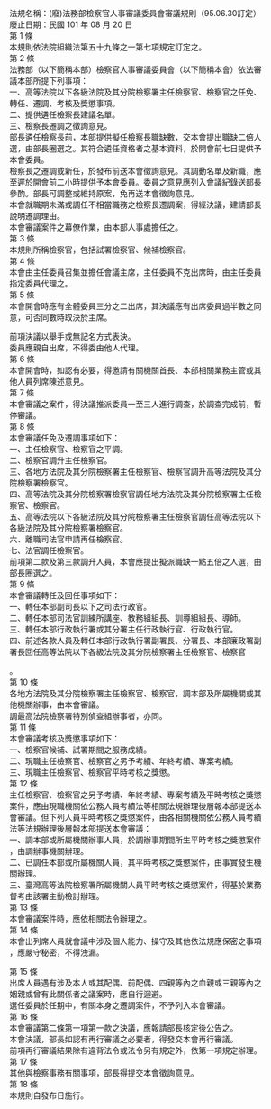 法規名稱：(廢)法務部檢察官人事審議委員會審議規則（95.06.30訂定）  
廢止日期：民國 101 年 08 月 20 日  
第 1 條  
本規則依法院組織法第五十九條之一第七項規定訂定之。  
第 2 條  
法務部（以下簡稱本部）檢察官人事審議委員會（以下簡稱本會）依法審  
議本部所提下列事項：  
一、高等法院以下各級法院及其分院檢察署主任檢察官、檢察官之任免、  
轉任、遷調、考核及獎懲事項。  
二、提供遴任檢察長建議名單。  
三、檢察長遷調之徵詢意見。  
部長遴任檢察長前，本部提供擬任檢察長職缺數，交本會提出職缺二倍人  
選，由部長圈選之。其符合遴任資格者之基本資料，於開會前七日提供予  
本會委員。  
檢察長之遷調或新任，於發布前送本會徵詢意見。其調動名單及新職，應  
至遲於開會前二小時提供予本會委員。委員之意見應列入會議紀錄送部長  
參酌。部長可調整或維持原案，免再送本會徵詢意見。  
本會就職期未滿或調任不相當職務之檢察長遷調案，得經決議，建請部長  
說明遷調理由。  
本會審議案件之幕僚作業，由本部人事處擔任之。  
第 3 條  
本規則所稱檢察官，包括試署檢察官、候補檢察官。  
第 4 條  
本會由主任委員召集並擔任會議主席，主任委員不克出席時，由主任委員  
指定委員代理之。  
第 5 條  
本會開會時應有全體委員三分之二出席，其決議應有出席委員過半數之同  
意，可否同數時取決於主席。  


前項決議以舉手或無記名方式表決。  
委員應親自出席，不得委由他人代理。  
第 6 條  
本會開會時，如認有必要，得邀請有關機關首長、本部相關業務主管或其  
他人員列席陳述意見。  
第 7 條  
本會審議之案件，得決議推派委員一至三人進行調查，於調查完成前，暫  
停審議。  
第 8 條  
本會審議任免及遷調事項如下：  
一、主任檢察官、檢察官之平調。  
二、檢察官調升主任檢察官。  
三、各地方法院及其分院檢察署主任檢察官、檢察官調升高等法院及其分  
院檢察署檢察官。  
四、高等法院及其分院檢察署檢察官調任地方法院及其分院檢察署主任檢  
察官、檢察官。  
五、高等法院以下各級法院及其分院檢察署主任檢察官調任高等法院以下  
各級法院及其分院檢察署檢察官。  
六、離職司法官申請再任檢察官。  
七、法官調任檢察官。  
前項第二款及第三款調升人員，本會應提出擬派職缺一點五倍之人選，由  
部長圈選之。  
第 9 條  
本會審議轉任及回任事項如下：  
一、轉任本部副司長以下之司法行政官。  
二、轉任本部司法官訓練所講座、教務組組長、訓導組組長、導師。  
三、轉任本部行政執行署或其分署主任行政執行官、行政執行官。  
四、前述各款人員及轉任本部行政執行署副署長、分署長、本部廉政署副  
署長回任高等法院以下各級法院及其分院檢察署主任檢察官、檢察官  


。  
第 10 條  
各地方法院及其分院檢察署主任檢察官、檢察官，調本部及所屬機關或其  
他機關辦事，由本會審議。  
調最高法院檢察署特別偵查組辦事者，亦同。  
第 11 條  
本會審議考核及獎懲事項如下：  
一、檢察官候補、試署期間之服務成績。  
二、現職主任檢察官、檢察官之另予考績、年終考績、專案考績。  
三、現職主任檢察官、檢察官平時考核之獎懲。  
第 12 條  
主任檢察官、檢察官之另予考績、年終考績、專案考績及平時考核之獎懲  
案件，應由現職機關依公務人員考績法等相關法規辦理後層報本部提送本  
會審議。但下列人員平時考核之獎懲案件，由各相關機關依公務人員考績  
法等法規辦理後層報本部提送本會審議：  
一、調本部或所屬機關辦事人員，於調辦事期間所生平時考核之獎懲案件  
，由調辦事機關辦理。  
二、已調任本部或所屬機關人員，其平時考核之獎懲案件，由事實發生機  
關辦理。  
三、臺灣高等法院檢察署所屬機關人員平時考核之獎懲案件，得基於業務  
督考由該署主動檢討辦理。  
第 13 條  
本會審議案件時，應依相關法令辦理之。  
第 14 條  
本會出列席人員就會議中涉及個人能力、操守及其他依法規應保密之事項  
，應嚴守秘密，不得洩漏。  


第 15 條  
出席人員遇有涉及本人或其配偶、前配偶、四親等內之血親或三親等內之  
姻親或曾有此關係者之議案時，應自行迴避。  
選任委員於任期中，有關本身之遷調案件，不予列入本會審議。  
第 16 條  
本會審議第二條第一項第一款之決議，應報請部長核定後公告之。  
本會決議，部長如認有再行審議之必要者，得發交本會再行審議。  
前項再行審議結果除有違背法令或法令另有規定外，依第一項規定辦理。  
第 17 條  
其他與檢察事務有關事項，部長得提交本會徵詢意見。  
第 18 條  
本規則自發布日施行。  


